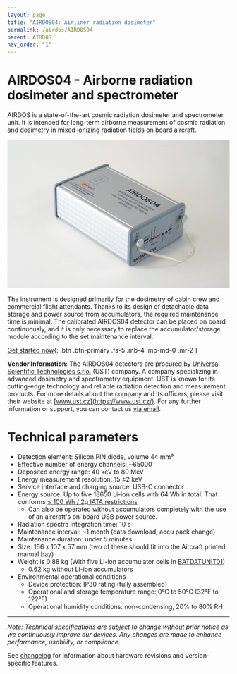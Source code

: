```yaml
---
layout: page
title: "AIRDOS04: Airliner radiation dosimeter"
permalink: /airdos/AIRDOS04
parent: AIRDOS
nav_order: "1"
---
```



# AIRDOS04 - Airborne radiation dosimeter and spectrometer

AIRDOS is a state-of-the-art cosmic radiation dosimeter and spectrometer unit. It is intended for long-term airborne measurement of cosmic radiation and dosimetry in mixed ionizing radiation fields on board aircraft.

![AIRDOS04](https://raw.githubusercontent.com/UniversalScientificTechnologies/AIRDOS04/AIRDOS04A/doc/img/AIRDOS04.jpg)


The instrument is designed primarily for the dosimetry of cabin crew and commercial flight attendants. Thanks to its design of detachable data storage and power source from accumulators, the required maintenance time is minimal. The calibrated AIRDOS04 detector can be placed on board continuously, and it is only necessary to  replace the accumulator/storage module according to the set maintenance interval.

[Get started now]({{site.baseurl}}/airdos/AIRDOS04/quickstart){: .btn .btn-primary .fs-5 .mb-4 .mb-md-0 .mr-2 }

**Vendor Information**: The AIRDOS04 detectors are procured by [Universal Scientific Technologies s.r.o.](https://www.ust.cz/) (UST) company. A company specializing in advanced dosimetry and spectrometry equipment. UST is known for its cutting-edge technology and reliable radiation detection and measurement products. For more details about the company and its officers, please visit their website at [www.ust.cz](https://www.ust.cz/). For any further information or support, you can contact us [via email](https://www.ust.cz/about/#email).

# Technical parameters

 * Detection element: Silicon PIN diode, volume 44 mm³
 * Effective number of energy channels: ~65000
 * Deposited energy range: 40 keV to 80 MeV
 * Energy measurement resolution: 15 ±2 keV
 * Service interface and charging source: USB-C connector
 * Energy source: Up to five 18650 Li-ion cells with 64 Wh in total. That conforms [≤ 100 Wh / 2g IATA restrictions](https://www.iata.org/contentassets/6fea26dd84d24b26a7a1fd5788561d6e/passenger-lithium-battery.pdf)
   * Can also be operated without accumulators completely with the use of an aircraft's on-board USB power source. 
 * Radiation spectra integration time: 10 s
 * Maintenance interval: ~1 month (data download, accu pack change)
 * Maintenance duration: under 5 minutes
 * Size: 166 x 107 x 57 mm (two  of these should fit into the Aircraft printed manual bay)
 * Weight is 0.88 kg (With five Li-ion accumulator cells in [BATDATUNIT01](https://docs.dos.ust.cz/airdos/BATDATUNIT01))
   * 0.62 kg without Li-ion accumulators  
 * Environmental operational conditions
   * Device protection: IP30 rating (fully assembled)
   * Operational and storage temperature range: 0°C to 50°C (32°F to 122°F)
   * Operational humidity conditions: non-condensing, 20% to 80% RH

---
_Note: Technical specifications are subject to change without prior notice as we continuously improve our devices. Any changes are made to enhance performance, usability, or compliance._

See [changelog](https://docs.dos.ust.cz/airdos/AIRDOS04/manual#product-changelog) for information about hardware revisions and version-specific features.



